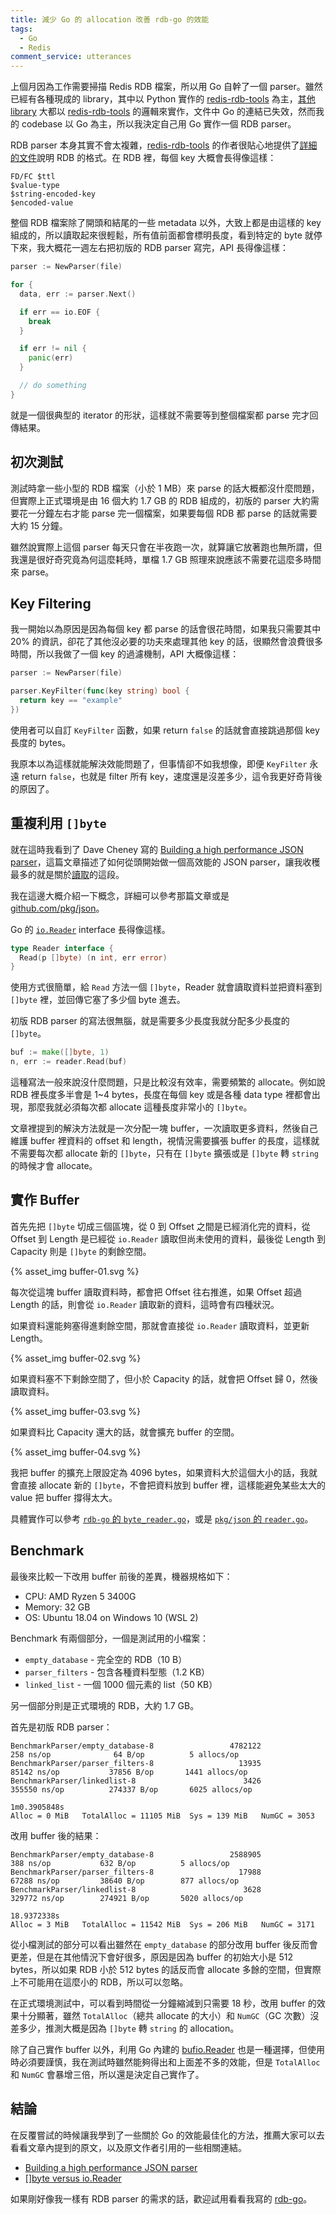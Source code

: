 ```yaml
---
title: 減少 Go 的 allocation 改善 rdb-go 的效能
tags:
  - Go
  - Redis
comment_service: utterances
---
```

上個月因為工作需要掃描 Redis RDB 檔案，所以用 Go 自幹了一個 parser。雖然已經有各種現成的 library，其中以 Python 實作的 [redis-rdb-tools] 為主，[其他 library](https://github.com/sripathikrishnan/redis-rdb-tools/wiki/FAQs#i-dont-like-python-is-such-a-parser-available-in-language-x) 大都以 [redis-rdb-tools] 的邏輯來實作，文件中 Go 的連結已失效，然而我的 codebase 以 Go 為主，所以我決定自己用 Go 實作一個 RDB parser。

<!-- more -->

RDB parser 本身其實不會太複雜，[redis-rdb-tools] 的作者很貼心地提供了[詳細的文件](https://github.com/sripathikrishnan/redis-rdb-tools/wiki/Redis-RDB-Dump-File-Format)說明 RDB 的格式。在 RDB 裡，每個 key 大概會長得像這樣：

```plain
FD/FC $ttl
$value-type
$string-encoded-key
$encoded-value
```

整個 RDB 檔案除了開頭和結尾的一些 metadata 以外，大致上都是由這樣的 key 組成的，所以讀取起來很輕鬆，所有值前面都會標明長度，看到特定的 byte 就停下來，我大概花一週左右把初版的 RDB parser 寫完，API 長得像這樣：

```go
parser := NewParser(file)

for {
  data, err := parser.Next()

  if err == io.EOF {
    break
  }

  if err != nil {
    panic(err)
  }

  // do something
}
```

就是一個很典型的 iterator 的形狀，這樣就不需要等到整個檔案都 parse 完才回傳結果。

## 初次測試

測試時拿一些小型的 RDB 檔案（小於 1 MB）來 parse 的話大概都沒什麼問題，但實際上正式環境是由 16 個大約 1.7 GB 的 RDB 組成的，初版的 parser 大約需要花一分鐘左右才能 parse 完一個檔案，如果要每個 RDB 都 parse 的話就需要大約 15 分鐘。

雖然說實際上這個 parser 每天只會在半夜跑一次，就算讓它放著跑也無所謂，但我還是很好奇究竟為何這麼耗時，單檔 1.7 GB 照理來說應該不需要花這麼多時間來 parse。

## Key Filtering

我一開始以為原因是因為每個 key 都 parse 的話會很花時間，如果我只需要其中 20% 的資訊，卻花了其他沒必要的功夫來處理其他 key 的話，很顯然會浪費很多時間，所以我做了一個 key 的過濾機制，API 大概像這樣：

```go
parser := NewParser(file)

parser.KeyFilter(func(key string) bool {
  return key == "example"
})
```

使用者可以自訂 `KeyFilter` 函數，如果 return `false` 的話就會直接跳過那個 key 長度的 bytes。

我原本以為這樣就能解決效能問題了，但事情卻不如我想像，即便 `KeyFilter` 永遠 return `false`，也就是 filter 所有 key，速度還是沒差多少，這令我更好奇背後的原因了。

## 重複利用 `[]byte`

就在這時我看到了 Dave Cheney 寫的 [Building a high performance JSON parser](https://dave.cheney.net/high-performance-json.html)，這篇文章描述了如何從頭開始做一個高效能的 JSON parser，讓我收穫最多的就是關於[讀取](https://dave.cheney.net/high-performance-json.html#_reading)的這段。

我在這邊大概介紹一下概念，詳細可以參考那篇文章或是 [github.com/pkg/json](https://github.com/pkg/json)。

Go 的 [`io.Reader`](https://golang.org/pkg/io/#Reader) interface 長得像這樣。

```go
type Reader interface {
  Read(p []byte) (n int, err error)
}
```

使用方式很簡單，給 `Read` 方法一個 `[]byte`，Reader 就會讀取資料並把資料塞到 `[]byte` 裡，並回傳它塞了多少個 byte 進去。

初版 RDB parser 的寫法很無腦，就是需要多少長度我就分配多少長度的 `[]byte`。

```go
buf := make([]byte, 1)
n, err := reader.Read(buf)
```

這種寫法一般來說沒什麼問題，只是比較沒有效率，需要頻繁的 allocate。例如說 RDB 裡長度多半會是 1~4 bytes，長度在每個 key 或是各種 data type 裡都會出現，那麼我就必須每次都 allocate 這種長度非常小的 `[]byte`。

文章裡提到的解決方法就是一次分配一塊 buffer，一次讀取更多資料，然後自己維護 buffer 裡資料的 offset 和 length，視情況需要擴張 buffer 的長度，這樣就不需要每次都 allocate 新的 `[]byte`，只有在 `[]byte` 擴張或是 `[]byte` 轉 `string` 的時候才會 allocate。

## 實作 Buffer

首先先把 `[]byte` 切成三個區塊，從 0 到 Offset 之間是已經消化完的資料，從 Offset 到 Length 是已經從 `io.Reader` 讀取但尚未使用的資料，最後從 Length 到 Capacity 則是 `[]byte` 的剩餘空間。

{% asset_img buffer-01.svg %}

每次從這塊 buffer 讀取資料時，都會把 Offset 往右推進，如果 Offset 超過 Length 的話，則會從 `io.Reader` 讀取新的資料，這時會有四種狀況。

如果資料還能夠塞得進剩餘空間，那就會直接從 `io.Reader` 讀取資料，並更新 Length。

{% asset_img buffer-02.svg %}

如果資料塞不下剩餘空間了，但小於 Capacity 的話，就會把 Offset 歸 0，然後讀取資料。

{% asset_img buffer-03.svg %}

如果資料比 Capacity 還大的話，就會擴充 buffer 的空間。

{% asset_img buffer-04.svg %}

我把 buffer 的擴充上限設定為 4096 bytes，如果資料大於這個大小的話，我就會直接 allocate 新的 `[]byte`，不會把資料放到 buffer 裡，這樣能避免某些太大的 value 把 buffer 撐得太大。

具體實作可以參考 [`rdb-go` 的 `byte_reader.go`](https://github.com/tommy351/rdb-go/blob/92a904e/byte_reader.go)，或是 [`pkg/json` 的 `reader.go`](https://github.com/pkg/json/blob/319c2b1/reader.go)。

## Benchmark

最後來比較一下改用 buffer 前後的差異，機器規格如下：

- CPU: AMD Ryzen 5 3400G
- Memory: 32 GB
- OS: Ubuntu 18.04 on Windows 10 (WSL 2)

Benchmark 有兩個部分，一個是測試用的小檔案：

- `empty_database` - 完全空的 RDB（10 B）
- `parser_filters` - 包含各種資料型態（1.2 KB）
- `linked_list` - 一個 1000 個元素的 list（50 KB）

另一個部分則是正式環境的 RDB，大約 1.7 GB。

首先是初版 RDB parser：

```plain
BenchmarkParser/empty_database-8                 4782122               258 ns/op              64 B/op          5 allocs/op
BenchmarkParser/parser_filters-8                   13935             85142 ns/op           37856 B/op       1441 allocs/op
BenchmarkParser/linkedlist-8                        3426            355550 ns/op          274337 B/op       6025 allocs/op
```

```plain
1m0.3905848s
Alloc = 0 MiB   TotalAlloc = 11105 MiB  Sys = 139 MiB   NumGC = 3053
```

改用 buffer 後的結果：

```plain
BenchmarkParser/empty_database-8                 2588905               388 ns/op           632 B/op          5 allocs/op
BenchmarkParser/parser_filters-8                   17988             67288 ns/op         38640 B/op        877 allocs/op
BenchmarkParser/linkedlist-8                        3628            329772 ns/op        274921 B/op       5020 allocs/op
```

```plain
18.9372338s
Alloc = 3 MiB   TotalAlloc = 11542 MiB  Sys = 206 MiB   NumGC = 3171
```

從小檔測試的部分可以看出雖然在 `empty_database` 的部分改用 buffer 後反而會更差，但是在其他情況下會好很多，原因是因為 buffer 的初始大小是 512 bytes，所以如果 RDB 小於 512 bytes 的話反而會 allocate 多餘的空間，但實際上不可能用在這麼小的 RDB，所以可以忽略。

在正式環境測試中，可以看到時間從一分鐘縮減到只需要 18 秒，改用 buffer 的效果十分顯著，雖然 `TotalAlloc`（總共 allocate 的大小）和 `NumGC`（GC 次數）沒差多少，推測大概是因為 `[]byte` 轉 `string` 的 allocation。

除了自己實作 buffer 以外，利用 Go 內建的 [bufio.Reader](https://golang.org/pkg/bufio/#Reader) 也是一種選擇，但使用時必須要謹慎，我在測試時雖然能夠得出和上面差不多的效能，但是 `TotalAlloc` 和 `NumGC` 會暴增三倍，所以還是決定自己實作了。

## 結論

在反覆嘗試的時候讓我學到了一些關於 Go 的效能最佳化的方法，推薦大家可以去看看文章內提到的原文，以及原文作者引用的一些相關連結。

- [Building a high performance JSON parser](https://dave.cheney.net/high-performance-json.html)
- [[]byte versus io.Reader](https://philpearl.github.io/post/reader/)

如果剛好像我一樣有 RDB parser 的需求的話，歡迎試用看看我寫的 [rdb-go](https://github.com/tommy351/rdb-go)。

[redis-rdb-tools]: https://github.com/sripathikrishnan/redis-rdb-tools
